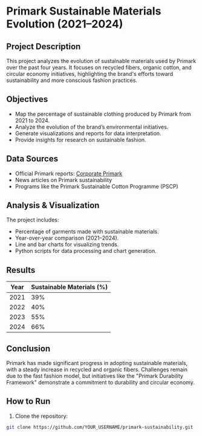 # Primark Sustainable Materials Evolution (2021–2024)

## Project Description
This project analyzes the evolution of sustainable materials used by Primark over the past four years. It focuses on recycled fibers, organic cotton, and circular economy initiatives, highlighting the brand's efforts toward sustainability and more conscious fashion practices.

## Objectives
- Map the percentage of sustainable clothing produced by Primark from 2021 to 2024.
- Analyze the evolution of the brand’s environmental initiatives.
- Generate visualizations and reports for data interpretation.
- Provide insights for research on sustainable fashion.


## Data Sources
- Official Primark reports: [Corporate Primark](https://corporate.primark.com/)
- News articles on Primark sustainability
- Programs like the Primark Sustainable Cotton Programme (PSCP)

## Analysis & Visualization
The project includes:
- Percentage of garments made with sustainable materials.
- Year-over-year comparison (2021–2024).
- Line and bar charts for visualizing trends.
- Python scripts for data processing and chart generation.


## Results
| Year | Sustainable Materials (%) |
|------|---------------------------|
| 2021 | 39%                       |
| 2022 | 40%                       |
| 2023 | 55%                       |
| 2024 | 66%                       |

## Conclusion
Primark has made significant progress in adopting sustainable materials, with a steady increase in recycled and organic fibers. Challenges remain due to the fast fashion model, but initiatives like the "Primark Durability Framework" demonstrate a commitment to durability and circular economy.

## How to Run
1. Clone the repository:
```bash
git clone https://github.com/YOUR_USERNAME/primark-sustainability.git

